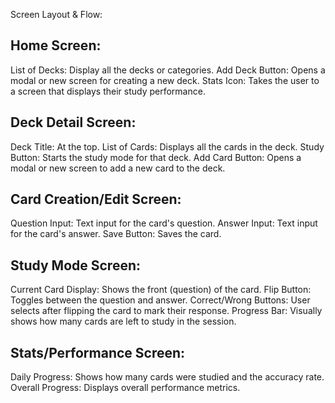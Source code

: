 Screen Layout & Flow:

## Home Screen:
List of Decks: Display all the decks or categories.
Add Deck Button: Opens a modal or new screen for creating a new deck.
Stats Icon: Takes the user to a screen that displays their study performance.

## Deck Detail Screen:

Deck Title: At the top.
List of Cards: Displays all the cards in the deck.
Study Button: Starts the study mode for that deck.
Add Card Button: Opens a modal or new screen to add a new card to the deck.

## Card Creation/Edit Screen:
Question Input: Text input for the card's question.
Answer Input: Text input for the card's answer.
Save Button: Saves the card.

## Study Mode Screen:

Current Card Display: Shows the front (question) of the card.
Flip Button: Toggles between the question and answer.
Correct/Wrong Buttons: User selects after flipping the card to mark their response.
Progress Bar: Visually shows how many cards are left to study in the session.

## Stats/Performance Screen:
Daily Progress: Shows how many cards were studied and the accuracy rate.
Overall Progress: Displays overall performance metrics.
